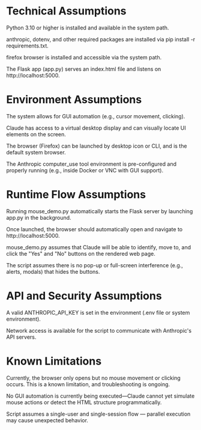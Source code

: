 # Technical Assumptions
Python 3.10 or higher is installed and available in the system path.

anthropic, dotenv, and other required packages are installed via pip install -r requirements.txt.

firefox browser is installed and accessible via the system path.

The Flask app (app.py) serves an index.html file and listens on http://localhost:5000.

# Environment Assumptions

The system allows for GUI automation (e.g., cursor movement, clicking).

Claude has access to a virtual desktop display and can visually locate UI elements on the screen.

The browser (Firefox) can be launched by desktop icon or CLI, and is the default system browser.

The Anthropic computer_use tool environment is pre-configured and properly running (e.g., inside Docker or VNC with GUI support).

# Runtime Flow Assumptions
Running mouse_demo.py automatically starts the Flask server by launching app.py in the background.

Once launched, the browser should automatically open and navigate to http://localhost:5000.

mouse_demo.py assumes that Claude will be able to identify, move to, and click the "Yes" and "No" buttons on the rendered web page.

The script assumes there is no pop-up or full-screen interference (e.g., alerts, modals) that hides the buttons.

# API and Security Assumptions
A valid ANTHROPIC_API_KEY is set in the environment (.env file or system environment).

Network access is available for the script to communicate with Anthropic's API servers.

# Known Limitations
Currently, the browser only opens but no mouse movement or clicking occurs. This is a known limitation, and troubleshooting is ongoing.

No GUI automation is currently being executed—Claude cannot yet simulate mouse actions or detect the HTML structure programmatically.

Script assumes a single-user and single-session flow — parallel execution may cause unexpected behavior.